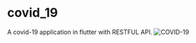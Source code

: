 # covid_19

A covid-19 application in flutter with RESTFUL API.
![COVID-19](https://github.com/Taimoork8/covid-19/assets/92014315/a0193ff8-56f1-4dc2-8bc2-6749ff840da9)
